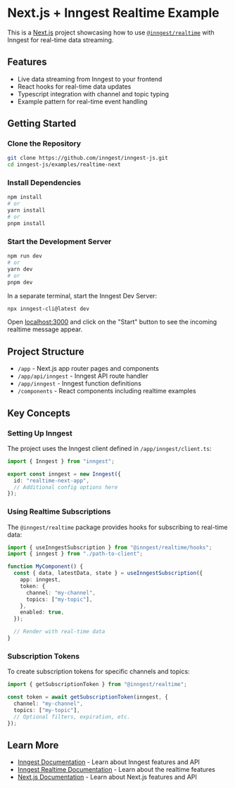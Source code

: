 # Next.js + Inngest Realtime Example

This is a [Next.js](https://nextjs.org/) project showcasing how to use [`@inngest/realtime`](https://npm.im/@inngest/realtime) with Inngest for real-time data streaming.

## Features

- Live data streaming from Inngest to your frontend
- React hooks for real-time data updates
- Typescript integration with channel and topic typing
- Example pattern for real-time event handling

## Getting Started

### Clone the Repository

```bash
git clone https://github.com/inngest/inngest-js.git
cd inngest-js/examples/realtime-next
```

### Install Dependencies

```bash
npm install
# or
yarn install
# or
pnpm install
```

### Start the Development Server

```bash
npm run dev
# or
yarn dev
# or
pnpm dev
```

In a separate terminal, start the Inngest Dev Server:

```bash
npx inngest-cli@latest dev
```

Open [localhost:3000](http://localhost:3000) and click on the "Start" button to see the incoming realtime message appear.

## Project Structure

- `/app` - Next.js app router pages and components
- `/app/api/inngest` - Inngest API route handler
- `/app/inngest` - Inngest function definitions
- `/components` - React components including realtime examples

## Key Concepts

### Setting Up Inngest

The project uses the Inngest client defined in `/app/inngest/client.ts`:

```typescript
import { Inngest } from "inngest";

export const inngest = new Inngest({
  id: "realtime-next-app",
  // Additional config options here
});
```

### Using Realtime Subscriptions

The `@inngest/realtime` package provides hooks for subscribing to real-time data:

```typescript
import { useInngestSubscription } from "@inngest/realtime/hooks";
import { inngest } from "./path-to-client";

function MyComponent() {
  const { data, latestData, state } = useInngestSubscription({
    app: inngest,
    token: {
      channel: "my-channel",
      topics: ["my-topic"],
    },
    enabled: true,
  });

  // Render with real-time data
}
```

### Subscription Tokens

To create subscription tokens for specific channels and topics:

```typescript
import { getSubscriptionToken } from "@inngest/realtime";

const token = await getSubscriptionToken(inngest, {
  channel: "my-channel",
  topics: ["my-topic"],
  // Optional filters, expiration, etc.
});
```

## Learn More

- [Inngest Documentation](https://www.inngest.com/docs) - Learn about Inngest features and API
- [Inngest Realtime Documentation](https://www.inngest.com/docs/features/realtime) - Learn about the realtime features
- [Next.js Documentation](https://nextjs.org/docs) - Learn about Next.js features and API
